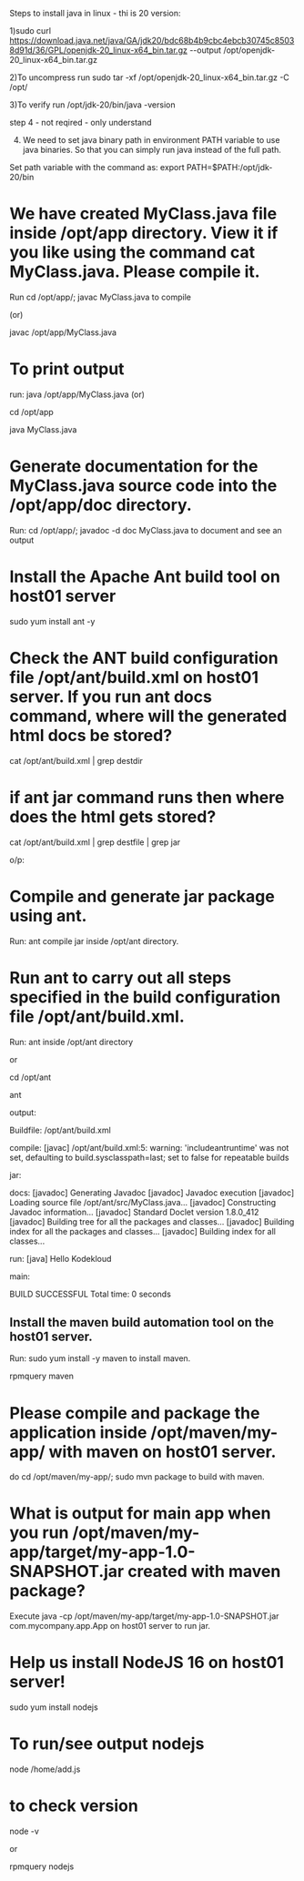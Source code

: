 Steps to install java in linux - thi is 20 version:

1)sudo curl https://download.java.net/java/GA/jdk20/bdc68b4b9cbc4ebcb30745c85038d91d/36/GPL/openjdk-20_linux-x64_bin.tar.gz --output /opt/openjdk-20_linux-x64_bin.tar.gz

2)To uncompress run sudo tar -xf /opt/openjdk-20_linux-x64_bin.tar.gz -C /opt/

3)To verify run /opt/jdk-20/bin/java -version 

step 4 - not reqired - only understand 

4) We need to set java binary path in environment PATH variable to use java binaries. So that you can simply run java instead of the full path.

Set path variable with the command as: export PATH=$PATH:/opt/jdk-20/bin

# We have created MyClass.java file inside /opt/app directory. View it if you like using the command cat MyClass.java. Please compile it.

Run cd /opt/app/; javac MyClass.java to compile 

(or)

javac /opt/app/MyClass.java

# To print output 

run: java /opt/app/MyClass.java (or)

cd /opt/app

java MyClass.java

# Generate documentation for the MyClass.java source code into the /opt/app/doc directory.

Run: cd /opt/app/; javadoc -d doc MyClass.java to document and see an output

# Install the Apache Ant build tool on host01 server

sudo yum install ant -y

# Check the ANT build configuration file /opt/ant/build.xml on host01 server. If you run ant docs command, where will the generated html docs be stored?

cat /opt/ant/build.xml | grep destdir

# if ant jar command runs then where does the html gets stored?

cat /opt/ant/build.xml | grep destfile | grep jar

o/p: 

<jar basedir="/opt/ant/build" destfile="/opt/ant/dist/MyClass.jar" >

# Compile and generate jar package using ant.

Run: ant compile jar inside /opt/ant directory.

# Run ant to carry out all steps specified in the build configuration file /opt/ant/build.xml.

Run: ant inside /opt/ant directory

or

cd /opt/ant

ant

output:

Buildfile: /opt/ant/build.xml

compile:
    [javac] /opt/ant/build.xml:5: warning: 'includeantruntime' was not set, defaulting to build.sysclasspath=last; set to false for repeatable builds

jar:

docs:
  [javadoc] Generating Javadoc
  [javadoc] Javadoc execution
  [javadoc] Loading source file /opt/ant/src/MyClass.java...
  [javadoc] Constructing Javadoc information...
  [javadoc] Standard Doclet version 1.8.0_412
  [javadoc] Building tree for all the packages and classes...
  [javadoc] Building index for all the packages and classes...
  [javadoc] Building index for all classes...

run:
     [java] Hello Kodekloud

main:

BUILD SUCCESSFUL
Total time: 0 seconds

## Install the maven build automation tool on the host01 server.

Run: sudo yum install -y maven to install maven.

rpmquery maven

# Please compile and package the application inside /opt/maven/my-app/ with maven on host01 server.

do cd /opt/maven/my-app/; sudo mvn package to build with maven.

# What is output for main app when you run /opt/maven/my-app/target/my-app-1.0-SNAPSHOT.jar created with maven package?

Execute java -cp /opt/maven/my-app/target/my-app-1.0-SNAPSHOT.jar com.mycompany.app.App on host01 server to run jar.

# Help us install NodeJS 16 on host01 server!

sudo yum install nodejs

# To run/see output nodejs

node /home/add.js 

 # to check version
 
 node -v

 or
 
rpmquery nodejs
